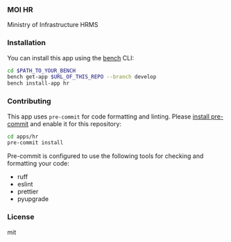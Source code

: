 ### MOI HR

Ministry of Infrastructure HRMS

### Installation

You can install this app using the [bench](https://github.com/frappe/bench) CLI:

```bash
cd $PATH_TO_YOUR_BENCH
bench get-app $URL_OF_THIS_REPO --branch develop
bench install-app hr
```

### Contributing

This app uses `pre-commit` for code formatting and linting. Please [install pre-commit](https://pre-commit.com/#installation) and enable it for this repository:

```bash
cd apps/hr
pre-commit install
```

Pre-commit is configured to use the following tools for checking and formatting your code:

- ruff
- eslint
- prettier
- pyupgrade

### License

mit
